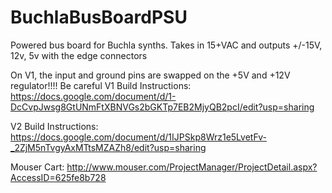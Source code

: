 # BuchlaBusBoardPSU
Powered bus board for Buchla synths. Takes in 15+VAC and outputs +/-15V, 12v, 5v with the edge connectors

On V1, the input and ground pins are swapped on the +5V and +12V regulator!!!! Be careful
V1 Build Instructions: https://docs.google.com/document/d/1-DcCvpJwsg8GtUNmFtXBNVGs2bGKTp7EB2MjyQB2pcI/edit?usp=sharing

V2 Build Instructions: https://docs.google.com/document/d/1IJPSkp8Wrz1e5LvetFv-_2ZjM5nTvgyAxMTtsMZAZh8/edit?usp=sharing

Mouser Cart: http://www.mouser.com/ProjectManager/ProjectDetail.aspx?AccessID=625fe8b728 

